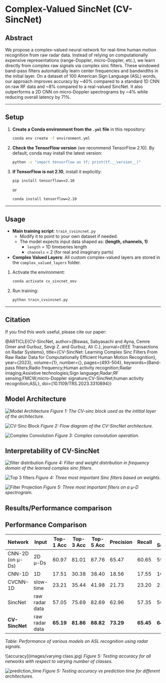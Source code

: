 # Complex-Valued SincNet (CV-SincNet)

## Abstract
We propose a complex-valued neural network for real-time human motion recognition from raw radar data. Instead of relying on computationally expensive representations (range-Doppler, micro-Doppler, etc.), we learn directly from complex raw signals via complex sinc filters. These windowed band-pass filters automatically learn center frequencies and bandwidths in the initial layer. On a dataset of 100 American Sign Language (ASL) words, our approach improves accuracy by ~40% compared to a standard 1D CNN on raw RF data and ~8% compared to a real-valued SincNet. It also outperforms a 2D CNN on micro-Doppler spectrograms by ~4% while reducing overall latency by 71%.

---

## Setup
1. **Create a Conda environment from the `.yml` file** in this repository:
   ```bash
   conda env create -f environment.yml
   ```
2. **Check the TensorFlow version** (we recommend TensorFlow 2.10). By default, conda may install the latest version:
   ```bash
   python -c "import tensorflow as tf; print(tf.__version__)"
   ```
3. **If TensorFlow is not 2.10**, install it explicitly:
   ```bash
   pip install tensorflow==2.10
   ```
   or
   ```bash
   conda install tensorflow=2.10
   ```

---

## Usage
- **Main training script**: `train_cvsincnet.py`
  - Modify it to point to your own dataset if needed.
  - The model expects input data shaped as: **(length, channels, 1)**
    - `length` = 1D timeseries length
    - `channels` = 2 (for real and imaginary parts)
- **Complex Valued Layers**: All custom complex-valued layers are stored in the `complex_valued_layers` folder.

1. Activate the environment:
   ```bash
   conda activate cv_sincnet_env
   ```
2. Run training:
   ```bash
   python train_cvsincnet.py
   ```

---

## Citation
If you find this work useful, please cite our paper:

@ARTICLE{CV-SincNet,
  author={Biswas, Sabyasachi and Ayna, Cemre Omer and Gurbuz, Sevgi Z. and Gurbuz, Ali C.},
  journal={IEEE Transactions on Radar Systems}, 
  title={CV-SincNet: Learning Complex Sinc Filters From Raw Radar Data for Computationally Efficient Human Motion Recognition}, 
  year={2023},
  volume={1},
  number={},
  pages={493-504},
  keywords={Band-pass filters;Radio frequency;Human activity recognition;Radar imaging;Assistive technologies;Sign language;Radar;RF sensing;FMCW;micro-Doppler signature;CV-SincNet;human activity recognition;ASL},
  doi={10.1109/TRS.2023.3310894}}

## Model Architecture

![Model Architecture](images/block_dia.jpg)
*Figure 1: The CV-sinc block used as the intitial layer of the architecture.*

![CV-Sinc Block](images/sinc_block.jpg)
*Figure 2: Flow diagram of the CV-SincNet architecture.*

![Complex Convolution](images/conv.jpg)
*Figure 3: Complex convolution operation.*

## Interpretability of CV-SincNet

![filter distribution](images/filter_distribution.jpg)
*Figure 4: Filter and weight distribution in frequency domain of the learned complex sinc filters.*

![Top 3 filters](images/top3filters.jpg)
*Figure 4: Three most important Sinc filters based on weights.*

![Filter Projection](images/filter_md.jpg)
*Figure 5: Three most important filters on a μ-D spectrogram.*

## Results/Performance comparison

## Performance Comparison

| **Network**        | **Input**       | **Top-1 Acc** | **Top-3 Acc** | **Top-5 Acc** | **Precision** | **Recall** | **F1 Score** |
|--------------------|-----------------|---------------|---------------|---------------|---------------|------------|-------------|
| CNN-2D (on μ-Ds)   | 2D μ-Ds         | 60.97         | 81.01         | 87.76         | 65.47         | 60.65      | 59.50       |
| CNN-1D             | 1D              | 17.51         | 30.38         | 38.40         | 18.56         | 17.55      | 16.36       |
| CVCNN-1D           | slow-time       | 23.21         | 35.44         | 41.98         | 21.73         | 23.20      | 21.61       |
| SincNet            | raw radar data  | 57.05         | 75.69         | 82.69         | 62.96         | 57.35      | 56.73       |
| **CV-SincNet**     | raw radar data  | **65.19**     | **81.86**     | **88.82**     | **73.29**     | **65.45**  | **64.95**   |

*Table: Performance of various models on ASL recognition using radar signals.*


![accuracy](images/varying class.jpg)
*Figure 5: Testing accuracy for all networks with respect to varying number of classes.*

![prediction_time](images/prediction_time.jpg)
*Figure 5: Testing accuracy vs prediction time for different architectures.*



